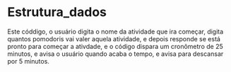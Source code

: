 # Estrutura_dados

Este códdigo, o usuário digita o nome da atividade que ira começar, digita quantos pomodoris vai valer aquela atividade, e depois responde se está pronto para começar a ativdade, e o código dispara um cronômetro de 25 minutos, e avisa o usuário quando acaba o tempo, e avisa para descansar por 5 minutos. 
